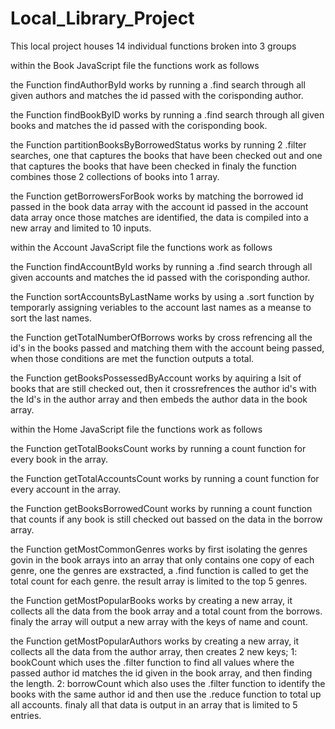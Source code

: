 # Local_Library_Project
This local project houses 14 individual functions broken into 3 groups

within the Book JavaScript file the functions work as follows

the Function findAuthorById works by running a .find search through all given authors and matches the id passed with the corisponding author.

the Function findBookByID works by running a .find search through all given books and matches the id passed with the corisponding book.

the Function partitionBooksByBorrowedStatus works by running 2 .filter searches, one that captures the books that have been checked out and one that captures the books that have been checked in finaly the function combines those 2 collections of books into 1 array.

the Function getBorrowersForBook works by matching the borrowed id passed in the book data array with the account id passed in the account data array once those matches are identified, the data is compiled into a new array and limited to 10 inputs.

within the Account JavaScript file the functions work as follows

the Function findAccountById works by running a .find search through all given accounts and matches the id passed with the corisponding author.

the Function sortAccountsByLastName works by using a .sort function by temporarly assigning veriables to the account last names as a meanse to sort the last names.

the Function getTotalNumberOfBorrows works by cross refrencing all the id's in the books passed and matching them with the account being passed, when those conditions are met the function outputs a total.

the Function getBooksPossessedByAccount works by aquiring a lsit of books that are still checked out, then it crossrefrences the author id's with the Id's in the author array and then embeds the author data in the book array.

within the Home JavaScript file the functions work as follows

the Function getTotalBooksCount works by running a count function for every book in the array.

the Function getTotalAccountsCount works by running a count function for every account in the array.

the Function getBooksBorrowedCount works by running a count function that counts if any book is still checked out bassed on the data in the borrow array.

the Function getMostCommonGenres works by first isolating the genres govin in the book arrays into an array that only contains one copy of each genre, one the genres are exstracted, a .find function is called to get the total count for each genre. the result array is limited to the top 5 genres.

the Function getMostPopularBooks works by creating a new array, it collects all the data from the book array and a total count from the borrows. finaly the array will output a new array with the keys of name and count.

the Function getMostPopularAuthors works by creating a new array, it collects all the data from the author array, then creates 2 new keys; 1: bookCount which uses the .filter function to find all values where the passed author id matches the id given in the book array, and then finding the length. 2: borrowCount which also uses the .filter function to identify the books with the same author id and then use the .reduce function to total up all accounts. finaly all that data is output in an array that is limited to 5 entries.

